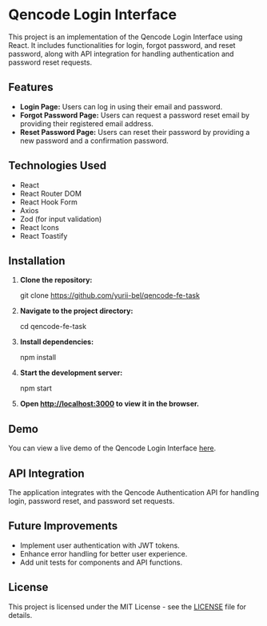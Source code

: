 # Qencode Login Interface

This project is an implementation of the Qencode Login Interface using React. It includes functionalities for login, forgot password, and reset password, along with API integration for handling authentication and password reset requests.

## Features

- **Login Page:** Users can log in using their email and password.
- **Forgot Password Page:** Users can request a password reset email by providing their registered email address.
- **Reset Password Page:** Users can reset their password by providing a new password and a confirmation password.

## Technologies Used

- React
- React Router DOM
- React Hook Form
- Axios
- Zod (for input validation)
- React Icons
- React Toastify

## Installation

1. **Clone the repository:**

   git clone https://github.com/yurii-bel/qencode-fe-task

2. **Navigate to the project directory:**

   cd qencode-fe-task
  
3. **Install dependencies:**

   npm install 

4. **Start the development server:**

   npm start

5. **Open [http://localhost:3000](http://localhost:3000) to view it in the browser.**

## Demo

You can view a live demo of the Qencode Login Interface [here](https://qencode-login-interface.netlify.app/).

## API Integration

The application integrates with the Qencode Authentication API for handling login, password reset, and password set requests.

## Future Improvements

- Implement user authentication with JWT tokens.
- Enhance error handling for better user experience.
- Add unit tests for components and API functions.

## License

This project is licensed under the MIT License - see the [LICENSE](LICENSE) file for details.

